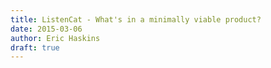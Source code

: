```yaml
---
title: ListenCat - What's in a minimally viable product?
date: 2015-03-06
author: Eric Haskins
draft: true
---
```



